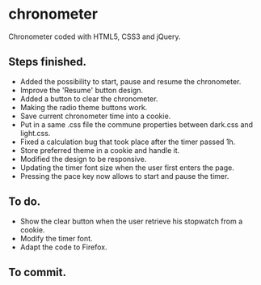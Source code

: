 # chronometer

Chronometer coded with HTML5, CSS3 and jQuery.

## Steps finished.

* Added the possibility to start, pause and resume the chronometer.
* Improve the 'Resume' button design.
* Added a button to clear the chronometer.
* Making the radio theme buttons work.
* Save current chronometer time into a cookie.
* Put in a same .css file the commune properties between dark.css and light.css.
* Fixed a calculation bug that took place after the timer passed 1h.
* Store preferred theme in a cookie and handle it.
* Modified the design to be responsive.
* Updating the timer font size when the user first enters the page.
* Pressing the pace key now allows to start and pause the timer.

## To do.
* Show the clear button when the user retrieve his stopwatch from a cookie.
* Modify the timer font.
* Adapt the code to Firefox.

## To commit.
